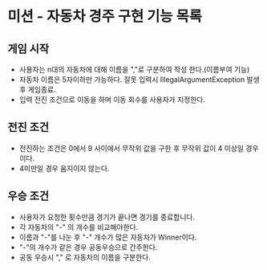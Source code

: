 # 미션 - 자동차 경주 구현 기능 목록

## 게임 시작

- 사용자는 n대의 자동차에 대해 이름을 ","로 구분하여 작성 한다.(이름부여 기능)
- 자동차 이름은 5자이하만 가능하다. 잘못 입력시 IllegalArgumentException 발생 후 게임종료.
- 입력 전진 조건으로 이동을 하며 이동 회수를 사용자가 지정한다.

## 전진 조건

- 전진하는 조건은 0에서 9 사이에서 무작위 값을 구한 후 무작위 값이 4 이상일 경우이다.
- 4미만일 경우 움지이지 않는다.

## 우승 조건

- 사용자가 요청한 횟수만큼 경기가 끝나면 경기를 종료합니다.
- 각 자동차의 "-" 의 개수를 비교해야한다.
- 이름과 "-"를 나눈 후 "-" 개수가 많은 자동차가 Winner이다.
- "-"의 개수가 같은 경우 공동우승으로 간주한다.
- 공동 우승시 "," 로 자동차의 이름을 구분한다.
